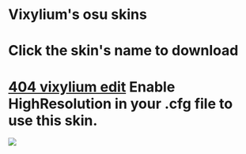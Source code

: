 # Vixylium's osu skins

# Click the skin's name to download

# [404 vixylium edit](https://drive.google.com/open?id=1GwOKQfJxOI7-rjvashZJRHdP3_kVkdQ9) Enable HighResolution in your .cfg file to use this skin.
![](https://osu.ppy.sh/ss/14902497/9f24)

